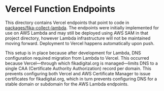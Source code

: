# Vercel Function Endpoints

This directory contains Vercel endpoints that point to code in [packages/fika-collect-lambda](./packages/fika-collect-lambda). The endpoints were initially implemented for use on AWS Lambda and may still be deployed using AWS SAM in that project directory, however Lambda infrastructure will not be maintained moving forward. Deployment to Vercel happens automatically upon push.

This setup is in place because after development for Lambda, DNS configuration required migration from Lambda to Vercel. This occurred because Vercel—through which fikadigital.org is managed—limits DNS to a single CAA (Certificate Authority Authorization) record per domain. This prevents configuring both Vercel and AWS Certificate Manager to issue certificates for fikadigital.org, which in turn prevents configuring DNS for a stable domain or subdomain for the AWS Lambda endpoints.
